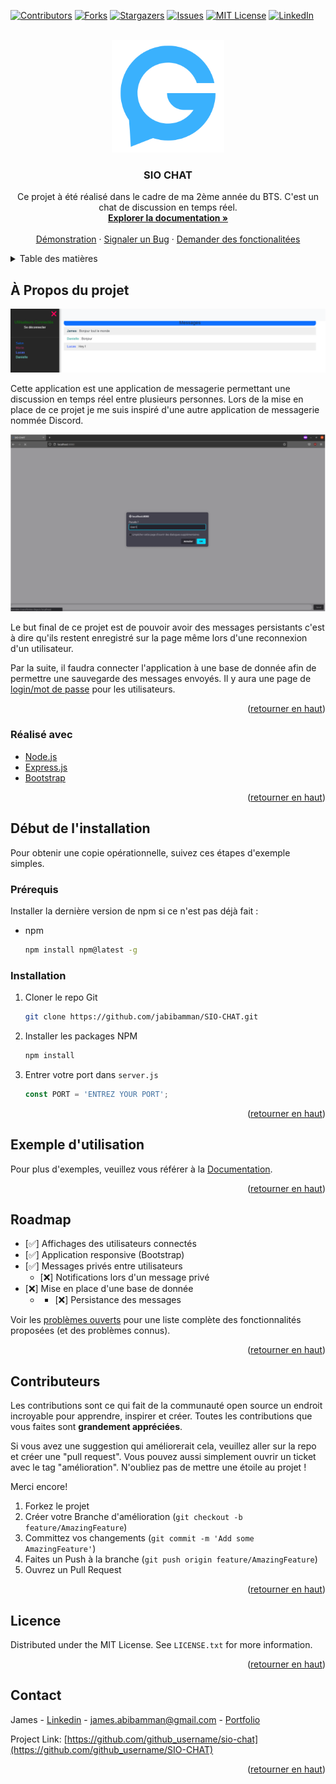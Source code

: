 <div id="top"></div>

[![Contributors][contributors-shield]][contributors-url]
[![Forks][forks-shield]][forks-url]
[![Stargazers][stars-shield]][stars-url]
[![Issues][issues-shield]][issues-url]
[![MIT License][license-shield]][license-url]
[![LinkedIn][linkedin-shield]][linkedin-url]



<!-- PROJECT LOGO -->
<br />
<div align="center">
  <a href="https://github.com/jabibamman/SIO-CHAT">
    <img src="img/logo.png" alt="Logo" width="180" height="180">
  </a>

<h3 align="center">SIO CHAT</h3>

  <p align="center">
    Ce projet à été réalisé dans le cadre de ma 2ème année du BTS. C'est un chat de discussion en temps réel.
    <br />
    <a href="https://github.com/jabibamman/SIO-CHAT"><strong>Explorer la documentation »</strong></a>
    <br />
    <br />
    <a href="https://github.com/jabibamman/SIO-CHAT">Démonstration</a>
    ·
    <a href="https://github.com/jabibamman/SIO-CHAT/issues">Signaler un Bug</a>
    ·
    <a href="https://github.com/jabibamman/SIO-CHAT/issues">Demander des fonctionalitées </a>
  </p>
</div>



<!-- TABLE OF CONTENTS -->
<details>
  <summary>Table des matières</summary>
  <ol>
    <li>
      <a href="#À-Propos-du-projet">À Propos du projet</a>
      <ul>
        <li><a href="#Réalisé-avec">Réalisé avec</a></li>
      </ul>
    </li>
    <li>
      <a href="#Installation">Installation</a>
      <ul>
        <li><a href="#Prérequis">Prérequis</a></li>
        <li><a href="#installation">Installation</a></li>
      </ul>
    </li>
    <li><a href="#Exemple-d\'utilisation">Utilsations</a></li>
    <li><a href="#roadmap">Roadmap</a></li>
    <li><a href="#Contributeurs">Contributeurs</a></li>
    <li><a href="#Licence">Licence</a></li>
    <li><a href="#contact">Contact</a></li>
  </ol>
</details>



<!-- ABOUT THE PROJECT -->
## À Propos du projet

[![Product Name Screen Shot][product-screenshot1]](https://abib-james.fr)
<p>Cette application est une application de messagerie permettant une discussion en temps réel entre plusieurs personnes.
Lors de la mise en place de ce projet je me suis inspiré d'une autre application de messagerie nommée Discord.</p>

[![Product Name Screen Shot][product-screenshot2]](https://abib-james.fr)
<p>Le but final de ce projet est de pouvoir avoir des messages persistants c'est à dire qu'ils restent enregistré sur la page même
lors d'une reconnexion d'un utilisateur.</p>

<p>Par la suite, il faudra connecter l'application à une base de donnée afin de permettre une sauvegarde des messages
envoyés. Il y aura une page de <a href="#screenshot-login">login/mot de passe</a> pour les utilisateurs.</p>

<p align="right">(<a href="#top">retourner en haut</a>)</p>



### Réalisé avec

* [Node.js](https://nodejs.dev/)
* [Express.js](https://expressjs.com/)
* [Bootstrap](https://getbootstrap.com)


<p align="right">(<a href="#top">retourner en haut</a>)</p>



<!-- GETTING STARTED -->
## Début de l'installation

Pour obtenir une copie opérationnelle, suivez ces étapes d'exemple simples.

### Prérequis

Installer la dernière version de npm si ce n'est pas déjà fait :
* npm
  ```sh
  npm install npm@latest -g
  ```

### Installation

1. Cloner le repo Git
   ```sh
   git clone https://github.com/jabibamman/SIO-CHAT.git
   ```
3. Installer les packages NPM 
   ```sh
   npm install
   ```
4. Entrer votre port dans `server.js`
   ```js
   const PORT = 'ENTREZ YOUR PORT';
   ```

<p align="right">(<a href="#top">retourner en haut</a>)</p>



<!-- USAGE EXAMPLES -->
## Exemple d'utilisation

 Pour plus d'exemples, veuillez vous référer à la [Documentation](https://github.com/jabibamman/SIO-CHAT/wiki).

<p align="right">(<a href="#top">retourner en haut</a>)</p>



<!-- ROADMAP -->
## Roadmap

- [✅] Affichages des utilisateurs connectés
- [✅] Application responsive (Bootstrap)
- [✅] Messages privés entre utilisateurs
    - [❌] Notifications lors d'un message privé
- [❌] Mise en place d'une base de donnée
    - - [❌] Persistance des messages

Voir les [problèmes ouverts](https://github.com/github_username/repo_name/issues) pour une liste complète des fonctionnalités proposées (et des problèmes connus).

<p align="right">(<a href="#top">retourner en haut</a>)</p>



<!-- CONTRIBUTING -->
## Contributeurs

Les contributions sont ce qui fait de la communauté open source un endroit incroyable pour apprendre, inspirer et créer. Toutes les contributions que vous faites sont **grandement appréciées**.

Si vous avez une suggestion qui améliorerait cela, veuillez aller sur la repo et créer une "pull request". Vous pouvez aussi simplement ouvrir un ticket avec le tag "amélioration".
N'oubliez pas de mettre une étoile au projet ! 

Merci encore!

1. Forkez le projet
2. Créer votre Branche d'amélioration (`git checkout -b feature/AmazingFeature`)
3. Committez vos changements (`git commit -m 'Add some AmazingFeature'`)
4. Faites un Push à la branche (`git push origin feature/AmazingFeature`)
5. Ouvrez un Pull Request

<p align="right">(<a href="#top">retourner en haut</a>)</p>



<!-- LICENSE -->
## Licence

Distributed under the MIT License. See `LICENSE.txt` for more information.

<p align="right">(<a href="#top">retourner en haut</a>)</p>



<!-- CONTACT -->
## Contact

James - [Linkedin](https://fr.linkedin.com/in/jamesabib) - james.abibamman@gmail.com - [Portfolio](https://abib-james.fr)

Project Link: [https://github.com/github_username/sio-chat](https://github.com/github_username/SIO-CHAT)

<p align="right">(<a href="#top">retourner en haut</a>)</p>





<!-- MARKDOWN LINKS & IMAGES -->
<!-- https://www.markdownguide.org/basic-syntax/#reference-style-links -->
[contributors-shield]: https://img.shields.io/github/contributors/jabibamman/SIO-CHAT.svg?style=for-the-badge
[contributors-url]: https://github.com/jabibamman/SIO-CHAT/graphs/contributors
[forks-shield]: https://img.shields.io/github/forks/jabibamman/SIO-CHAT.svg?style=for-the-badge
[forks-url]: https://github.com/jabibamman/SIO-CHAT/network/members
[stars-shield]: https://img.shields.io/github/stars/jabibamman/SIO-CHAT.svg?style=for-the-badge
[stars-url]: https://github.com/jabibamman/SIO-CHAT/stargazers
[issues-shield]: https://img.shields.io/github/issues/jabibamman/SIO-CHAT.svg?style=for-the-badge
[issues-url]: https://github.com/jabibamman/SIO-CHAT/issues
[license-shield]: https://img.shields.io/github/license/jabibamman/SIO-CHAT.svg?style=for-the-badge
[license-url]: https://github.com/jabibamman/SIO-CHAT/blob/main/LICENSE
[linkedin-shield]: https://img.shields.io/badge/-LinkedIn-black.svg?style=for-the-badge&logo=linkedin&colorB=555
[linkedin-url]: https://linkedin.com/in/jamesabib
[product-screenshot1]: img/screenshot.png
[product-screenshot2]: img/connexion.png
